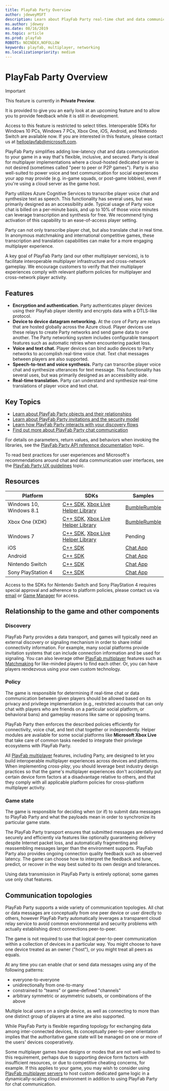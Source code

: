 ```yaml
---
title: PlayFab Party Overview
author: jdeweyMSFT
description: Learn about PlayFab Party real-time chat and data communication libraries for your game.
ms.author: jdewey
ms.date: 08/16/2019
ms.topic: article
ms.prod: playfab
ROBOTS: NOINDEX,NOFOLLOW
keywords: playfab, multiplayer, networking
ms.localizationpriority: medium
---
```


# PlayFab Party Overview

> [!IMPORTANT]
> This feature is currently in **Private Preview**.
>
> It is provided to give you an early look at an upcoming feature and to allow you to provide feedback while it is still in development.
>
> Access to this feature is restricted to select titles. Interoperable SDKs for Windows 10 PCs, Windows 7 PCs, Xbox One, iOS,  Android, and Nintendo Switch are available now. If you are interested in this feature, please contact us at [helloplayfab@microsoft.com](mailto:helloplayfab@microsoft.com).

PlayFab Party simplifies adding low-latency chat and data communication to your game in a way that's flexible, inclusive, and secured. Party is ideal for multiplayer implementations where a cloud-hosted dedicated server is not desired (sometimes called "peer to peer or P2P games"). Party is also well-suited to power voice and text communication for social experiences your app may provide (e.g. in-game squads, or post-game lobbies), even if you're using a cloud server as the game host.

Party utilizes Azure Cognitive Services to transcribe player voice chat and synthesize text as speech. This functionality has several uses, but was primarily designed as an accessibility aide. Typical usage of Party voice chat is billed on a per-minute basis, and up to 10% of those voice minutes can leverage transcription and synthesis for free. We recommend tying activation of this capability to an ease-of-access player setting.

Party can not only transcribe player chat, but also translate chat in real time. In anonymous matchmaking and international competitive games, these transcription and translation capabilities can make for a more engaging multiplayer experience.

A key goal of PlayFab Party (and our other multiplayer services), is to facilitate interoperable multiplayer infrastructure and cross-network gameplay. We encourage customers to verify that their multiplayer experiences comply with relevant platform policies for multiplayer and cross-network player activity.

## Features

- **Encryption and authentication.** Party authenticates player devices using their PlayFab player identity and encrypts data with a DTLS-like protocol.
- **Device to device datagram networking.** At the core of Party are relays that are hosted globally across the Azure cloud. Player devices use these relays to create Party networks and send game data to one another. The Party networking system includes configurable transport features such as automatic retries when encountering packet loss.
- **Voice and text chat.** Player devices can bind audio devices to Party networks to accomplish real-time voice chat. Text chat messages between players are also supported.
- **Speech-to-text and voice synthesis.** Party can transcribe player voice chat and synthesize utterances for text message. This functionality has several uses, but was primarily designed as an accessibility aide.
- **Real-time translation.** Party can understand and synthesize real-time translations of player voice and text chat.

## Key Topics

- [Learn about PlayFab Party objects and their relationships](concepts-objects.md)
- [Learn about PlayFab Party invitations and the security model](concepts-invitations-security-model.md)
- [Learn how PlayFab Party interacts with your discovery flows](concepts-discovery.md)
- [Find out more about PlayFab Party chat communication](concepts-chat.md)

For details on parameters, return values, and behaviors when invoking the libraries, see the [PlayFab Party API reference documentation](party-reference.md) topic.

To read best practices for user experiences and Microsoft's recommendations around chat and data communication user interfaces, see the [PlayFab Party UX guidelines](party-ux-guidelines.md) topic.

## Resources
|Platform|SDKs|Samples|
|-|-|-|
|Windows 10, Windows 8.1 |[C++ SDK](https://www.nuget.org/packages/Microsoft.PlayFab.PlayFabParty.Cpp.Windows/), [Xbox Live Helper Library](https://www.nuget.org/packages/Microsoft.PlayFab.PlayFabPartyXboxLive.Cpp.Win10)|[BumbleRumble](https://github.com/PlayFab/PlayFab-Samples/tree/master/Samples/All/BumbleRumble)|
|Xbox One (XDK) |[C++ SDK](https://www.nuget.org/packages/Microsoft.PlayFab.PlayFabParty.Cpp.XboxOneXDK), [Xbox Live Helper Library](https://www.nuget.org/packages/Microsoft.PlayFab.PlayFabPartyXboxLive.Cpp.XboxOneXDK)|[BumbleRumble](https://github.com/PlayFab/PlayFab-Samples/tree/master/Samples/All/BumbleRumble)||
|Windows 7 |[C++ SDK](https://www.nuget.org/packages/Microsoft.PlayFab.PlayFabParty.Cpp.Windows/), [Xbox Live Helper Library](https://www.nuget.org/packages/Microsoft.PlayFab.PlayFabPartyXboxLive.Cpp.Win7)|Pending|
|iOS | [C++ SDK](https://github.com/PlayFab/PlayFabParty/releases)| [Chat App](https://github.com/PlayFab/PlayFabParty/tree/master/iOS/PartySample)
|Android | [C++ SDK](https://github.com/PlayFab/PlayFabParty/releases)| [Chat App](https://github.com/PlayFab/PlayFabParty/tree/master/android/PartySample)
|Nintendo Switch | [C++ SDK](https://github.com/PlayFab/PlayFabPartySwitch)| [Chat App](https://github.com/PlayFab/PlayFabPartySwitch/tree/master/Switch/PartySample)
|Sony PlayStation 4 | [C++ SDK](https://github.com/PlayFab/PlayFabPartyPS4)| [Chat App](https://github.com/PlayFab/PlayFabPartyPS4/tree/master/PS4/PartySample)

Access to the SDKs for Nintendo Switch and Sony PlayStation 4 requires special approval and adherence to platform policies, please contact us via [email](mailto:helloplayfab@microsoft.com) or [Game Manager](https://blog.playfab.com/blog/playfab-support-overview) for access.


## Relationship to the game and other components

### Discovery

PlayFab Party provides a data transport, and games will typically need an external discovery or signaling mechanism in order to share initial connectivity information. For example, many social platforms provide invitation systems that can include connection information and be used for signaling. You can also leverage other [PlayFab multiplayer](../mpintro.md) features such as [Matchmaking](../matchmaking/index.md) for like-minded players to find each other. Or, you can have players rendezvous using your own custom technology.

### Policy

The game is responsible for determining if real-time chat or data communication between given players should be allowed based on its privacy and privilege implementation (e.g., restricted accounts that can only chat with players who are friends on a particular social platform, or behavioral bans) and gameplay reasons like same or opposing teams.

PlayFab Party then enforces the described policies efficiently for connectivity, voice chat, and text chat together or independently.
Helper modules are available for some social platforms like **Microsoft Xbox Live** that take care of common tasks needed to integrate their privilege ecosystems with PlayFab Party.

All [PlayFab multiplayer](../mpintro.md) features, including Party, are designed to let you build interoperable multiplayer experiences across devices and platforms. When implementing  *cross-play*, you should leverage best industry design practices so that the game's multiplayer experiences don't accidentally put certain device form factors at a disadvantage relative to others, and that they comply with all applicable platform policies for cross-platform multiplayer activity.

### Game state

The game is responsible for deciding when (or if) to submit data messages to PlayFab Party and what the payloads mean in order to synchronize its particular game state.

The PlayFab Party transport ensures that submitted messages are delivered securely and efficiently via features like optionally guaranteeing delivery despite Internet packet loss, and automatically fragmenting and reassembling messages larger than the environment supports. PlayFab Party also provides ongoing connection quality feedback such as observed latency. The game can choose how to interpret the feedback and tune, predict, or recover in the way best suited to its own design and tolerances.

Using data transmission in PlayFab Party is entirely optional; some games use only chat features.

## Communication topologies

PlayFab Party supports a wide variety of communication topologies. All chat or data messages are conceptually from one peer device or user directly to others, however PlayFab Party automatically leverages a transparent cloud relay service to avoid common environmental and security problems with actually establishing direct connections peer-to-peer.

The game is not required to use that logical peer-to-peer communication within a collection of devices in a particular way. You might choose to have one device treated as an owner ("host"), or you might treat all peers as equals.

At any time you can enable chat or send data messages using any of the following patterns:

- everyone-to-everyone
- unidirectionally from one-to-many
- constrained to "teams" or game-defined "channels"
- arbitrary symmetric or asymmetric subsets, or combinations of the above

Multiple local users on a single device, as well as connecting to more than one distinct group of players at a time are also supported.

While PlayFab Party is flexible regarding topology for exchanging data among inter-connected devices, its conceptually peer-to-peer orientation implies that the authoritative game state will be managed on one or more of the users' devices cooperatively.

Some multiplayer games have designs or modes that are not well-suited to this requirement, perhaps due to supporting device form factors with insufficient resources, or due to competitive cheating concerns, for example. If this applies to your game, you may wish to consider using [PlayFab multiplayer servers](../servers/index.md) to host custom dedicated game logic in a dynamically-scaling cloud environment in addition to using PlayFab Party for chat communication.
